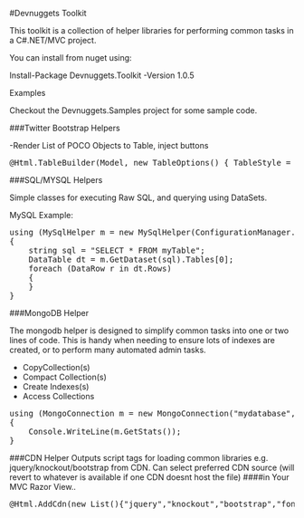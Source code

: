 #Devnuggets Toolkit

This toolkit is a collection of helper libraries for performing common tasks in a C#.NET/MVC project.

You can install from nuget using:

Install-Package Devnuggets.Toolkit -Version 1.0.5

Examples

Checkout the Devnuggets.Samples project for some sample code.

###Twitter Bootstrap Helpers

-Render List of POCO Objects to Table, inject buttons

<pre>
@Html.TableBuilder(Model, new TableOptions() { TableStyle = SetTableStyle.STRIPED, TableHover = SetTableHover.HOVER })
</pre>


###SQL/MYSQL Helpers

Simple classes for executing Raw SQL, and querying using DataSets.

MySQL Example:

<pre>
using (MySqlHelper m = new MySqlHelper(ConfigurationManager.AppSettings["mysql.connectionstring"]))
{
    string sql = "SELECT * FROM myTable";
    DataTable dt = m.GetDataset(sql).Tables[0];
    foreach (DataRow r in dt.Rows)
    {
	}
}
</pre>

###MongoDB Helper

The mongodb helper is designed to simplify common tasks into one or two lines of code.  This is handy
when needing to ensure lots of indexes are created, or to perform many automated admin tasks.

- CopyCollection(s)
- Compact Collection(s)
- Create Indexes(s)
- Access Collections

<pre>
using (MongoConnection m = new MongoConnection("mydatabase", new MongoConnectionStringFromWebConfig()))
{
    Console.WriteLine(m.GetStats());
}
</pre>

###CDN Helper
Outputs script tags for loading common libraries e.g. jquery/knockout/bootstrap from CDN.
Can select preferred CDN source (will revert to whatever is available if one CDN doesnt host the file)
####in Your MVC Razor View..
<pre>
@Html.AddCdn(new List<string>(){"jquery","knockout","bootstrap","fontawesome","datatables"}, CdnSourceType.MICROSOFT_AJAX));
</pre>